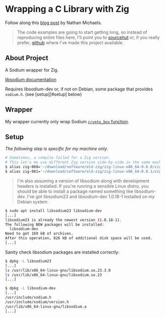 # Wrapping a C Library with Zig

Follow along this [blog post](https://www.nmichaels.org/zig/wrap-sodium.html) by
Nathan Michaels.

> The code examples are going to start getting long, so instead of reproducing
> entire files here, I'll point you to [sourcehut][sr.ht] or, if you really prefer,
> [github][github] where I've made this project available.

[sr.ht]: https://hg.sr.ht/~nmichaels/sodium-wrapper
[github]: https://github.com/nmichaels/sodium-wrapper

## About Project

A Sodium wrapper for Zig.

[libsodium documentation](https://doc.libsodium.org)

Requires libsodium-dev or, if not on Debian, some package that provides
`sodium.h`. (see [setup][#setup] below)

## Wrapper

My wrapper currently only wrap Sodium [`crypto_box` function](https://doc.libsodium.org/public-key_cryptography/authenticated_encryption#key-pair-generation).

## Setup

_The following step is specific for my machine only._

```sh
# Sometimes, a compile failed for a Zig version.
# This let's me use different Zig version side-by-side in the same machine.
$ alias zig-060='~/download/software/old-zig/zig-linux-x86_64-0.6.0/zig'
$ alias zig-081='~/download/software/old-zig/zig-linux-x86_64-0.8.1/zig'
```

> I'm also assuming a version of libsodium along with development headers is
  installed. If you're running a sensible Linux distro, you should be able to
  install a package named something like libsodium-dev. I've got libsodium23
  and libsodium-dev 1.0.18-1 installed on my Debian system.

```sh
$ sudo apt install libsodium23 libsodium-dev
[...]
libsodium23 is already the newest version (1.0.18-1).
The following NEW packages will be installed:
  libsodium-dev
Need to get 169 kB of archives.
After this operation, 826 kB of additional disk space will be used.
[...]
```

Sanity check libsodium packages are installed correctly:

```sh
$ dpkg -L libsodium23
[...]
ls /usr/lib/x86_64-linux-gnu/libsodium.so.23.3.0
ls /usr/lib/x86_64-linux-gnu/libsodium.so.23
[...]

$ dpkg -L libsodium-dev
[...]
/usr/include/sodium.h
/usr/include/sodium/version.h
/usr/lib/x86_64-linux-gnu/libsodium.a
[...]
```
